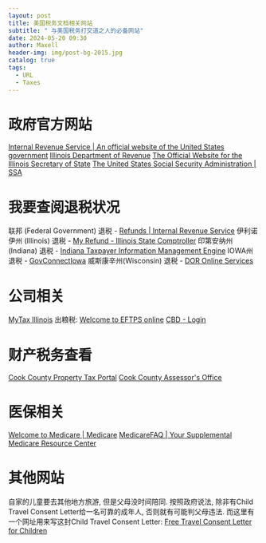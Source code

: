 ```yaml
---
layout: post
title: 美国税务文档相关网站
subtitle: " 与美国税务打交道之人的必备网站"
date: 2024-05-20 09:30
author: Maxell
header-img: img/post-bg-2015.jpg
catalog: true
tags:
  - URL
  - Taxes
---
```

# 政府官方网站
[Internal Revenue Service | An official website of the United States government](https://www.irs.gov/)
[Illinois Department of Revenue](https://tax.illinois.gov/)
[The Official Website for the Illinois Secretary of State](https://www.ilsos.gov/)
[The United States Social Security Administration | SSA](https://www.ssa.gov/)
# 我要查阅退税状况
联邦 (Federal Government) 退税 - [Refunds | Internal Revenue Service](https://www.irs.gov/refunds)
伊利诺伊州 (Illinois) 退税 - [My Refund - Illinois State Comptroller](https://myrefund.illinoiscomptroller.gov/)
印第安纳州 (Indiana) 退税 - [Indiana Taxpayer Information Management Engine](https://intime.dor.in.gov/eServices/_/)
IOWA州退税 - [GovConnectIowa](https://govconnect.iowa.gov/TAP/_/)
威斯康辛州(Wisconsin) 退税 - [DOR Online Services](https://www.revenue.wi.gov/Pages/OnlineServices/home.aspx)

# 公司相关
[MyTax Illinois](https://mytax.illinois.gov/_/)
出粮税: [Welcome to EFTPS online](https://www.eftps.gov/eftps/index.jsp)
[CBD - Login](https://webapps1.chicago.gov/AccountServices/login.jsp)

# 财产税务查看
[Cook County Property Tax Portal](https://www.cookcountypropertyinfo.com/)
[Cook County Assessor's Office](https://www.cookcountyassessor.com/)

# 医保相关
[Welcome to Medicare | Medicare](https://www.medicare.gov/)
[MedicareFAQ | Your Supplemental Medicare Resource Center](https://www.medicarefaq.com/)

# 其他网站
自家的儿童要去其他地方旅游, 但是父母没时间陪同. 按照政府说法, 除非有Child Travel Consent Letter给一名可靠的成年人, 否则就有可能判父母违法. 而这里有一个网址用来写这封Child Travel Consent Letter: [Free Travel Consent Letter for Children](https://www.childtravelconsent.com/)